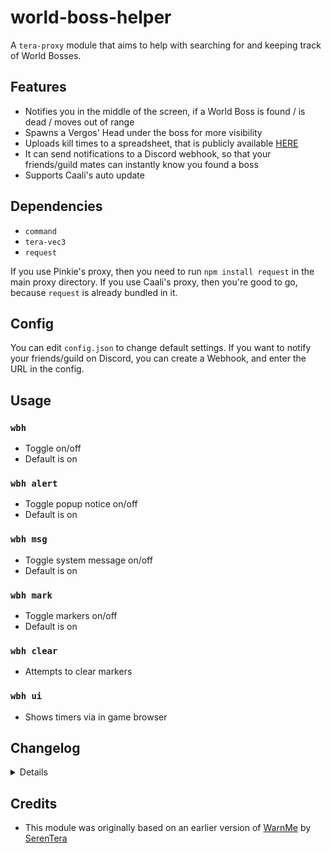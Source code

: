# world-boss-helper
A `tera-proxy` module that aims to help with searching for and keeping track of World Bosses.

## Features
- Notifies you in the middle of the screen, if a World Boss is found / is dead / moves out of range
- Spawns a Vergos' Head under the boss for more visibility
- Uploads kill times to a spreadsheet, that is publicly available [HERE](https://tera.zone/worldboss/eu/)
- It can send notifications to a Discord webhook, so that your friends/guild mates can instantly know you found a boss
- Supports Caali's auto update

## Dependencies
- `command`
- `tera-vec3`
- `request`

If you use Pinkie's proxy, then you need to run `npm install request` in the main proxy directory. If you use Caali's proxy, then you're good to go, because `request` is already bundled in it.

## Config
You can edit `config.json` to change default settings. If you want to notify your friends/guild on Discord, you can create a Webhook, and enter the URL in the config.

## Usage
### `wbh`
- Toggle on/off
- Default is on
### `wbh alert`
- Toggle popup notice on/off
- Default is on
### `wbh msg`
- Toggle system message on/off
- Default is on
### `wbh mark`
- Toggle markers on/off
- Default is on
### `wbh clear`
- Attempts to clear markers
### `wbh ui`
- Shows timers via in game browser

## Changelog
<details>
  2018-05-28
  - Character names will only be uploaded, if Discord notifications are enabled
  - Removed warn list (this was a useful feature back when everyone was hunting/stealing bosses, but probably not needed anymore)
</details>

## Credits
- This module was originally based on an earlier version of [WarnMe](https://github.com/SerenTera/WarnMe) by [SerenTera](https://github.com/SerenTera)
